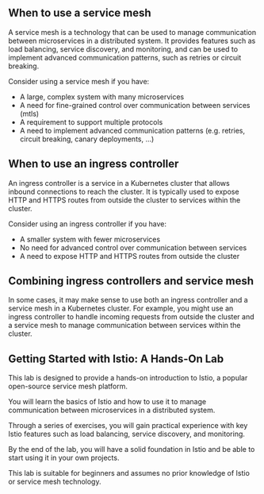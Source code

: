 ## When to use a service mesh
A service mesh is a technology that can be used to manage communication between microservices in a distributed system. It provides features such as load balancing, service discovery, and monitoring, and can be used to implement advanced communication patterns, such as retries or circuit breaking.

Consider using a service mesh if you have:

- A large, complex system with many microservices
- A need for fine-grained control over communication between services (mtls)
- A requirement to support multiple protocols
- A need to implement advanced communication patterns (e.g. retries, circuit breaking, canary deployments, ...)

## When to use an ingress controller
An ingress controller is a service in a Kubernetes cluster that allows inbound connections to reach the cluster. It is typically used to expose HTTP and HTTPS routes from outside the cluster to services within the cluster.

Consider using an ingress controller if you have:

- A smaller system with fewer microservices
- No need for advanced control over communication between services
- A need to expose HTTP and HTTPS routes from outside the cluster

## Combining ingress controllers and service mesh
In some cases, it may make sense to use both an ingress controller and a service mesh in a Kubernetes cluster. For example, you might use an ingress controller to handle incoming requests from outside the cluster and a service mesh to manage communication between services within the cluster.

## Getting Started with Istio: A Hands-On Lab

This lab is designed to provide a hands-on introduction to Istio, a popular open-source service mesh platform. 

You will learn the basics of Istio and how to use it to manage communication between microservices in a distributed system. 

Through a series of exercises, you will gain practical experience with key Istio features such as load balancing, service discovery, and monitoring. 

By the end of the lab, you will have a solid foundation in Istio and be able to start using it in your own projects. 

This lab is suitable for beginners and assumes no prior knowledge of Istio or service mesh technology.

